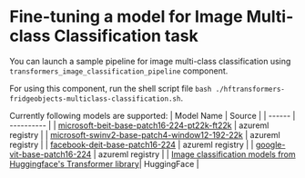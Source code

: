 # Fine-tuning a model for Image Multi-class Classification task

You can launch a sample pipeline for image multi-class classification using `transformers_image_classification_pipeline` component.

For using this component, run the shell script file `bash ./hftransformers-fridgeobjects-multiclass-classification.sh`.

Currently following models are supported:
| Model Name | Source |
| ------ | ---------- |
| [microsoft-beit-base-patch16-224-pt22k-ft22k](https://ml.azure.com/registries/azureml/models/microsoft-beit-base-patch16-224-pt22k-ft22k/version/10) | azureml registry |
| [microsoft-swinv2-base-patch4-window12-192-22k](https://ml.azure.com/registries/azureml/models/microsoft-swinv2-base-patch4-window12-192-22k/version/10) | azureml registry |
| [facebook-deit-base-patch16-224](https://ml.azure.com/registries/azureml/models/facebook-deit-base-patch16-224/version/10) | azureml registry |
| [google-vit-base-patch16-224](https://ml.azure.com/registries/azureml/models/google-vit-base-patch16-224/version/10) | azureml registry |
| [Image classification models from Huggingface's Transformer library](https://huggingface.co/models?pipeline_tag=image-classification&library=transformers)| HuggingFace |
